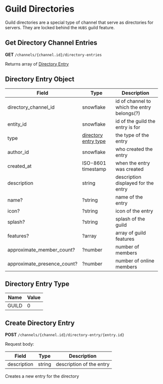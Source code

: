 # Guild Directories

Guild directories are a special type of channel that serve as directories for servers. They are locked behind the
`HUBS` guild feature.

## Get Directory Channel Entries

**GET** `/channels/{channel.id}/directory-entries`

Returns array of [Directory Entry](#directory-entry-object)

## Directory Entry Object

| Field                       | Type                                            | Description                                 |
|-----------------------------|-------------------------------------------------|---------------------------------------------|
| directory_channel_id        | snowflake                                       | id of channel to which the entry belongs(?) |
| entity_id                   | snowflake                                       | id of the guild the entry is for            |
| type                        | [directory entry type](#directory-entry-type)   | the type of the entry                       |
| author_id                   | snowflake                                       | who created the entry                       |
| created_at                  | ISO-8601 timestamp                              | when the entry was created                  |
| description                 | string                                          | description displayed for the entry         |
| name?                       | ?string                                         | name of the entry                           |
| icon?                       | ?string                                         | icon of the entry                           |
| splash?                     | ?string                                         | splash of the guild                         |
| features?                   | ?array                                          | array of guild features                     |
| approximate_member_count?   | ?number                                         | number of members                           |
| approximate_presence_count? | ?number                                         | number of online members                    |

## Directory Entry Type

| Name  | Value |
|-------|-------|
| GUILD | 0     |

## Create Directory Entry

**POST** `/channels/{channel.id}/directory-entry/{entry.id}`

Request body:

| Field       | Type   | Description              |
|-------------|--------|--------------------------|
| description | string | description of the entry |

Creates a new entry for the directory
